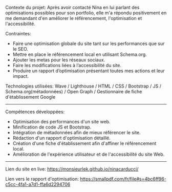 Contexte du projet: Après avoir contacté Nina en lui parlant des optimisations possibles pour son portfolio, elle m'a répondu positivement en me demandant d'en améliorer le référencement, l'optimisation et l'accessibilité.

Contraintes:
- Faire une optimisation globale du site tant sur les performances que sur le SEO.
- Mettre en place le référencement local en utilisant Schema.org.
- Ajouter les metas pour les réseaux sociaux.
- Faire les modifications liées à l’accessibilité du site.
- Produire un rapport d’optimisation présentant toutes mes actions et leur impact.

Technologies utilisées: Wave / Lighthouse / HTML / CSS / Bootstrap / JS / Schema.org(métadonnées) / Open Graph / Gestionnaire de fiche d'établissement Google

------------------------

Compétences développées:
- Optimisation des performances d'un site web.
- Minification de code JS et Bootstrap.
- Intégration de métadonnées afin de mieux référencer le site.
- Rédaction d'un rapport d'optimisation détaillé.
- Création d'une fiche d'établissement afin d'affiner le référencement local.
- Amélioration de l'expérience utilisateur et de l'accessibilité du site Web.

------------------------

Lien du site en live: https://monsieurlek.github.io/ninacarducci/

Lien vers le rapport d'optimisation: https://smallpdf.com/fr/file#s=4bc6ff96-c5cc-4fa1-a7d1-ffa6d2294706
